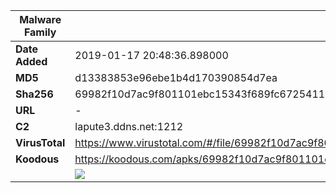 | Malware Family | SandroRat                                                    |
| -------------- | ------------------------------------------------------------ |
| **Date Added** | 2019-01-17 20:48:36.898000                                                   |
| **MD5**        | d13383853e96ebe1b4d170390854d7ea                             |
| **Sha256**     | 69982f10d7ac9f801101ebc15343f689fc6725411d3d98be5d0520056f001373 |
| **URL**        | -                                                            |
| **C2**         | lapute3.ddns.net:1212 |
| **VirusTotal** | https://www.virustotal.com/#/file/69982f10d7ac9f801101ebc15343f689fc6725411d3d98be5d0520056f001373/detection |
| **Koodous**    | https://koodous.com/apks/69982f10d7ac9f801101ebc15343f689fc6725411d3d98be5d0520056f001373 |
|                | ![](../assets/69982f10d7ac9f801101ebc15343f689fc6725411d3d98be5d0520056f001373.png) |